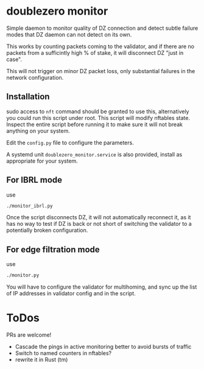 # doublezero monitor

Simple daemon to monitor quality of DZ connection and detect subtle failure modes that
DZ daemon can not detect on its own.

This works by counting packets coming to the validator, and if there are no packets
from a sufficintly high % of stake, it will disconnect DZ "just in case".

This will not trigger on minor DZ packet loss, only substantial failures in the network configuration.

## Installation
sudo access to `nft` command should be granted to use this, alternatively you
could run this script under root. This script will modify nftables state.
Inspect the entire script before running it to make sure it will not break
anything on your system.

Edit the `config.py` file to configure the parameters.

A systemd unit `doublezero_monitor.service` is also provided, install as appropriate for your system.

## For IBRL mode

use
```bash
./monitor_ibrl.py
```
Once the script disconnects DZ, it will not automatically reconnect it, as it has no way to test if
DZ is back or not short of switching the validator to a potentially broken configuration.

## For edge filtration mode

use
```bash
./monitor.py
```
You will have to configure the validator for multihoming, and sync up the list of IP addresses in validator config and in the script.

# ToDos
PRs are welcome!
* Cascade the pings in active monitoring better to avoid bursts of traffic
* Switch to named counters in nftables?
* rewrite it in Rust (tm)
